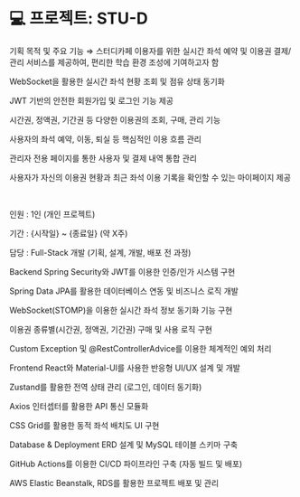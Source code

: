# 💻 프로젝트: STU-D

기획 목적 및 주요 기능
⇒ 스터디카페 이용자를 위한 실시간 좌석 예약 및 이용권 결제/관리 서비스를 제공하여, 편리한 학습 환경 조성에 기여하고자 함

WebSocket을 활용한 실시간 좌석 현황 조회 및 점유 상태 동기화

JWT 기반의 안전한 회원가입 및 로그인 기능 제공

시간권, 정액권, 기간권 등 다양한 이용권의 조회, 구매, 관리 기능

사용자의 좌석 예약, 이동, 퇴실 등 핵심적인 이용 흐름 관리

관리자 전용 페이지를 통한 사용자 및 결제 내역 통합 관리

사용자가 자신의 이용권 현황과 최근 좌석 이용 기록을 확인할 수 있는 마이페이지 제공

<br>

인원 : 1인 (개인 프로젝트)

기간 : {시작일} ~ {종료일} (약 X주)

담당 : Full-Stack 개발 (기획, 설계, 개발, 배포 전 과정)

Backend
Spring Security와 JWT를 이용한 인증/인가 시스템 구현

Spring Data JPA를 활용한 데이터베이스 연동 및 비즈니스 로직 개발

WebSocket(STOMP)을 이용한 실시간 좌석 정보 동기화 기능 구현

이용권 종류별(시간권, 정액권, 기간권) 구매 및 사용 로직 구현

Custom Exception 및 @RestControllerAdvice를 이용한 체계적인 예외 처리

Frontend
React와 Material-UI를 사용한 반응형 UI/UX 설계 및 개발

Zustand를 활용한 전역 상태 관리 (로그인, 데이터 동기화)

Axios 인터셉터를 활용한 API 통신 모듈화

CSS Grid를 활용한 동적 좌석 배치도 UI 구현

Database & Deployment
ERD 설계 및 MySQL 테이블 스키마 구축

GitHub Actions를 이용한 CI/CD 파이프라인 구축 (자동 빌드 및 배포)

AWS Elastic Beanstalk, RDS를 활용한 프로젝트 배포 및 관리
